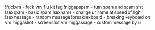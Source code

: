 !fuckvm - fuck vm if u kit fag
!niggapspam - turn spam and spam shit
!sexspam - basic spam
!sexname - change ur name at speed of light
!sexmessage - random message
!breaksexboard - breaking keyboard on vm
!niggashot - screenshot vm
!niggassage - custom message by u
